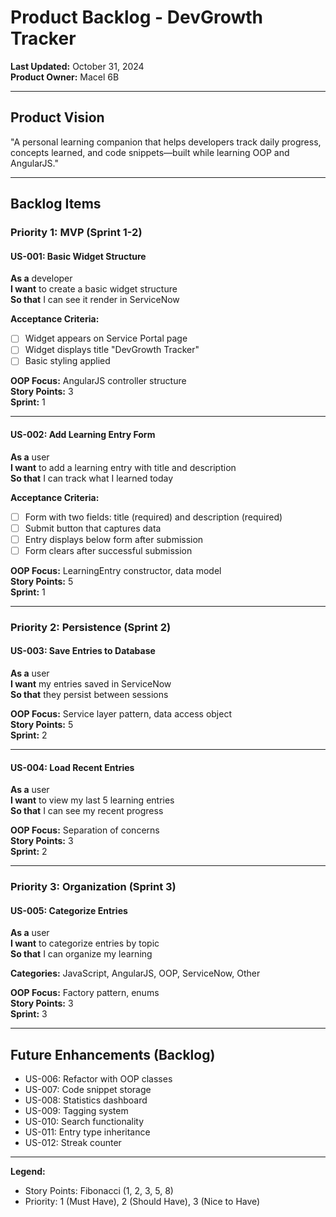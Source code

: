 # Product Backlog - DevGrowth Tracker

**Last Updated:** October 31, 2024  
**Product Owner:** Macel 6B

---

## Product Vision

"A personal learning companion that helps developers track daily progress, concepts learned, and code snippets—built while learning OOP and AngularJS."

---

## Backlog Items

### Priority 1: MVP (Sprint 1-2)

#### US-001: Basic Widget Structure
**As a** developer  
**I want** to create a basic widget structure  
**So that** I can see it render in ServiceNow

**Acceptance Criteria:**
- [ ] Widget appears on Service Portal page
- [ ] Widget displays title "DevGrowth Tracker"
- [ ] Basic styling applied

**OOP Focus:** AngularJS controller structure  
**Story Points:** 3  
**Sprint:** 1

---

#### US-002: Add Learning Entry Form
**As a** user  
**I want** to add a learning entry with title and description  
**So that** I can track what I learned today

**Acceptance Criteria:**
- [ ] Form with two fields: title (required) and description (required)
- [ ] Submit button that captures data
- [ ] Entry displays below form after submission
- [ ] Form clears after successful submission

**OOP Focus:** LearningEntry constructor, data model  
**Story Points:** 5  
**Sprint:** 1

---

### Priority 2: Persistence (Sprint 2)

#### US-003: Save Entries to Database
**As a** user  
**I want** my entries saved in ServiceNow  
**So that** they persist between sessions

**OOP Focus:** Service layer pattern, data access object  
**Story Points:** 5  
**Sprint:** 2

---

#### US-004: Load Recent Entries
**As a** user  
**I want** to view my last 5 learning entries  
**So that** I can see my recent progress

**OOP Focus:** Separation of concerns  
**Story Points:** 3  
**Sprint:** 2

---

### Priority 3: Organization (Sprint 3)

#### US-005: Categorize Entries
**As a** user  
**I want** to categorize entries by topic  
**So that** I can organize my learning

**Categories:** JavaScript, AngularJS, OOP, ServiceNow, Other

**OOP Focus:** Factory pattern, enums  
**Story Points:** 3  
**Sprint:** 3

---

## Future Enhancements (Backlog)

- US-006: Refactor with OOP classes
- US-007: Code snippet storage
- US-008: Statistics dashboard
- US-009: Tagging system
- US-010: Search functionality
- US-011: Entry type inheritance
- US-012: Streak counter

---

**Legend:**
- Story Points: Fibonacci (1, 2, 3, 5, 8)
- Priority: 1 (Must Have), 2 (Should Have), 3 (Nice to Have)

